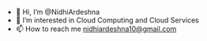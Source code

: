 - 👋 Hi, I’m @NidhiArdeshna
- 👀 I’m interested in Cloud Computing and Cloud Services
- 📫 How to reach me nidhiardeshna10@gmail.com



<!---
NidhiArdeshna/NidhiArdeshna is a ✨ special ✨ repository because its `README.md` (this file) appears on your GitHub profile.
You can click the Preview link to take a look at your changes.
--->
